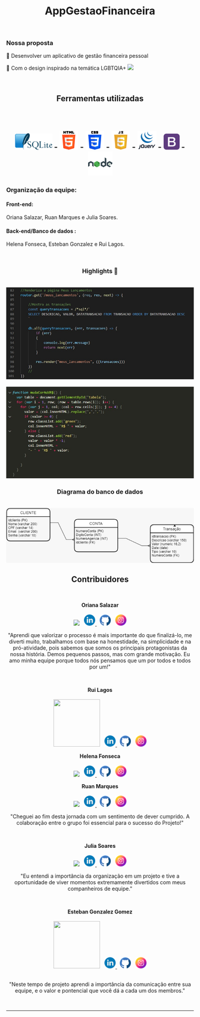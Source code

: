 <h1 align="center">AppGestaoFinanceira</h1> 
<br>

### Nossa proposta 

<div>
<p> 🔹 Desenvolver um aplicativo de gestão financeira pessoal </p>
<p> 🔹 Com o design inspirado na temática LGBTQIA+
  <img width="25px" src="https://emojipedia-us.s3.amazonaws.com/source/skype/289/rainbow-flag_1f3f3-fe0f-200d-1f308.png">
  </p>
</div>
<br>

<h2 align="center">Ferramentas utilizadas<h2>
  
<br>

<div align="center">

  <img width='100px' src="public-assets/imagens/icones/sqlite.png"> - <img width='50px' src="public-assets/imagens/icones/html.png"> -
  <img width='50px' src="public-assets/imagens/icones/css.png"> - <img width='50px' src="public-assets/imagens/icones/javascript.png"> - 
  <img width='50px' src="public-assets/imagens/icones/jquery.png"> - <img width='43px' src="public-assets/imagens/icones/bootstrap.png"> -
  <img width='65px' src="public-assets/imagens/icones/nodejs.png">
  
</div>  
  
  <h3>Organização da equipe: </h3>
  
  <h4>Front-end: </h4> <p> Oriana Salazar, Ruan Marques e Julia Soares. </p>
  <h4>Back-end/Banco de dados : </h4> <p> Helena Fonseca, Esteban Gonzalez e Rui Lagos. </p>

<br>
  
   <h3 align="center">Highlights 🌟 </h3><br>
  <div align="center" >
  <img src="public-assets/imagens/back.jpeg"> 
  </div>
  <br>
  <div align="center" >
  <img src="public-assets/imagens/front.jpeg"> 
  </div>
 

  <h3 align="center">Diagrama do banco de dados</h3><br>
  <div align="center" >
  <img src="public-assets/imagens/diagrama_db.jpeg"> 
  </div>
  
  
  <div align="center">
  
  <h2 > Contribuidores </h2> <br>
  
  <b>Oriana Salazar</b><br><br>
   <img width="125px" src="https://media-exp1.licdn.com/dms/image/C5603AQGaQmoBhz7Byw/profile-displayphoto-shrink_800_800/0/1637892071222?e=1644451200&v=beta&t=xN1Je0I-Ri-spIt54ZaZoNbwbytkdKOZ--PhqN44_SU" >    &nbsp;
  <a href="https://www.linkedin.com/in/oriana-salazar-786a2a215/ "> <img width="30px"
         src="public-assets/imagens/icones/linkedin.png" /> </a> &nbsp;
  <a href=" "> <img width="30px"
         src="public-assets/imagens/icones/github.2.png" /></a> &nbsp;
  <a href=" "> <img width="30px"
         src="public-assets/imagens/icones/instagram.png"></a>
   <br>
      <p>"Aprendi que valorizar o processo é mais importante do que finalizá-lo, me diverti muito, trabalhamos com base na honestidade, na simplicidade e na pró-atividade, pois sabemos que somos os principais protagonistas da nossa história. Demos pequenos passos, mas com grande motivação. Eu amo minha equipe porque todos nós pensamos que um por todos e todos por um!"</p>
   <br>

  <b> Rui Lagos</b><br><br>
   <img width="125px" height="127px" src="https://media-exp1.licdn.com/dms/image/C5603AQHkV9nzxXFpHQ/profile-displayphoto-shrink_800_800/0/1614123044369?e=1644451200&v=beta&t=QQwVgih3V_P0FsKE5AW5R26E4JhR-ewGfcr4Tv6grQw" >    &nbsp;
  <a href="https://www.linkedin.com/in/oriana-salazar-786a2a215/ "> <img width="30px"
         src="public-assets/imagens/icones/linkedin.png" /> </a> &nbsp;
  <a href=" "> <img width="30px"
         src="public-assets/imagens/icones/github.2.png" /></a> &nbsp;
  <a href=" "> <img width="30px"
         src="public-assets/imagens/icones/instagram.png"></a>
   <br>

  <b>Helena Fonseca</b><br><br>
   <img width="125px" src="https://media-exp1.licdn.com/dms/image/C4E03AQEfzePECd6Ovg/profile-displayphoto-shrink_800_800/0/1605757194810?e=1644451200&v=beta&t=TtYOTGTN-XyH78aAT91zxmN1cn5tabanMrUDXrA7CdY" >    &nbsp;
  <a href="https://www.linkedin.com/in/oriana-salazar-786a2a215/ "> <img width="30px"
         src="public-assets/imagens/icones/linkedin.png" /> </a> &nbsp;
  <a href=" "> <img width="30px"
         src="public-assets/imagens/icones/github.2.png" /></a> &nbsp;
  <a href=" "> <img width="30px"
         src="public-assets/imagens/icones/instagram.png"></a>
   <br>

  <b>Ruan Marques</b><br><br>
   <img width="125px" src="https://media-exp1.licdn.com/dms/image/C5603AQEt78GjOpA1qg/profile-displayphoto-shrink_800_800/0/1630553254553?e=1644451200&v=beta&t=9fWuNsp6E9j3Ish7pA3P_TKpeYU2s4e9CcFWrnnIbP8" >    &nbsp;
  <a href="https://www.linkedin.com/in/oriana-salazar-786a2a215/ "> <img width="30px"
         src="public-assets/imagens/icones/linkedin.png" /> </a> &nbsp;
  <a href=" "> <img width="30px"
         src="public-assets/imagens/icones/github.2.png" /></a> &nbsp;
  <a href=" "> <img width="30px"
         src="public-assets/imagens/icones/instagram.png"></a>
  <br>
    <p>"Cheguei ao fim desta jornada com um sentimento de dever cumprido. A colaboração entre o grupo foi essencial para o sucesso do Projeto!"</p>
  <br>


  <b>Julia Soares</b><br><br>
   <img width="125px" src="https://media-exp1.licdn.com/dms/image/C4E03AQEQHOyUr8XzfA/profile-displayphoto-shrink_800_800/0/1634222890861?e=1644451200&v=beta&t=rFJwomyfOl2pCpZ9m99tKeEUK7KsUO85NNd1vo_3FPo" >    &nbsp;
  <a href="https://www.linkedin.com/in/oriana-salazar-786a2a215/ "> <img width="30px"
         src="public-assets/imagens/icones/linkedin.png" /> </a> &nbsp;
  <a href=" "> <img width="30px"
         src="public-assets/imagens/icones/github.2.png" /></a> &nbsp;
  <a href=" "> <img width="30px"
         src="public-assets/imagens/icones/instagram.png"></a>
   <br>
    <p>"Eu entendi a importância da organização em um projeto e tive a oportunidade de viver momentos extremamente divertidos com meus companheiros de equipe."</p>
   <br>

  <b>Esteban Gonzalez Gomez</b><br><br>
   <img width="125px" height="127px" src="https://media-exp1.licdn.com/dms/image/C4E03AQGJTBx57S5z7Q/profile-displayphoto-shrink_800_800/0/1638657854859?e=1644451200&v=beta&t=LsgwB4w3jpxNsNt2zk9SCOudsxQEto_8uWHre7V4qbA" >    &nbsp;
  <a href="https://www.linkedin.com/in/oriana-salazar-786a2a215/ "> <img width="30px"
         src="public-assets/imagens/icones/linkedin.png" /> </a> &nbsp;
  <a href=" "> <img width="30px"
         src="public-assets/imagens/icones/github.2.png" /></a> &nbsp;
  <a href=" "> <img width="30px"
         src="public-assets/imagens/icones/instagram.png"></a>
   <br>
   <br>
    <p>"Neste tempo de projeto aprendi a importância da comunicação entre sua equipe, e o valor e pontencial que você dá a cada um dos membros."</p>
   <br>
  
 </div>
 <hr>
 
 
 

